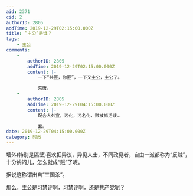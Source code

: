 ```yaml
---
aid: 2371
cid: 2
authorID: 2805
addTime: 2019-12-29T02:15:00.000Z
title: “主公”是谁？
tags:
    - 主公
comments:
    -
        authorID: 2805
        addTime: 2019-12-29T02:15:00.000Z
        content: |-
            一下“共匪，你匪”，一下又主公，主公了。

            荒唐。
    -
        authorID: 2805
        addTime: 2019-12-29T04:15:00.000Z
        content: |-
            配合大外宣，污化，污名化，贼被抓活该…

            蠢。
date: 2019-12-29T04:15:00.000Z
category: 时政
---
```


墙外(特别是隔壁)喜欢把异议，异见人士，不同政见者，自由一派都称为“反贼”，十分纳闷儿，怎么就成“贼”了呢。

据说这称谓出自“三国杀”。

那么，主公是习禁评啊，习禁评啊，还是共产党呢？
